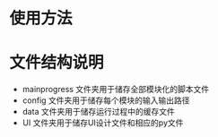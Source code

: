 # 使用方法


# 文件结构说明

- mainprogress 文件夹用于储存全部模块化的脚本文件
- config 文件夹用于储存每个模块的输入输出路径
- data 文件夹用于储存运行过程中的缓存文件
- UI 文件夹用于储存UI设计文件和相应的py文件